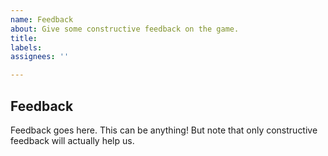 ```yaml
---
name: Feedback
about: Give some constructive feedback on the game.
title: 
labels:
assignees: ''

---
```


## **Feedback**
Feedback goes here. This can be anything! But note that only constructive feedback will actually help us.
